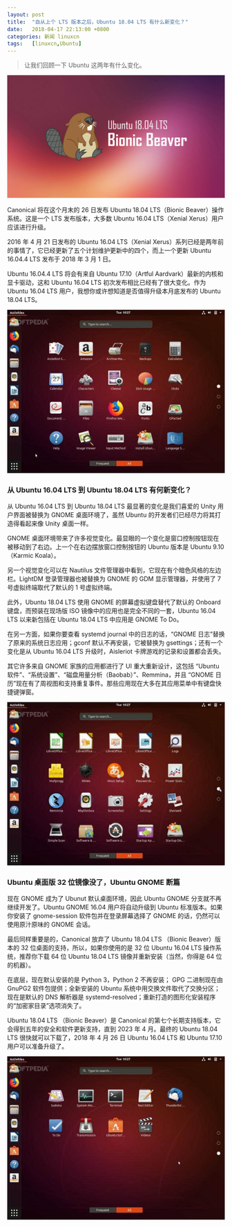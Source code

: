 ```yaml
---
layout: post
title:	"自从上个 LTS 版本之后，Ubuntu 18.04 LTS 有什么新变化？"
date:	2018-04-17 22:13:00 +0800 
categories:	新闻 linuxcn 
tags:	[linuxcn,Ubuntu]
---
```




> 
> 让我们回顾一下 Ubuntu 这两年有什么变化。
> 
> 
> 


![](/Asserts/Images/album/201804/17/221345uv1pcuz51ivg355g.jpg)


Canonical 将在这个月末的 26 日发布 Ubuntu 18.04 LTS（Bionic Beaver）操作系统。这是一个 LTS 发布版本，大多数 Ubuntu 16.04 LTS（Xenial Xerus）用户应该进行升级。


2016 年 4 月 21 日发布的 Ubuntu 16.04 LTS（Xenial Xerus）系列已经是两年前的事情了，它已经更新了五个计划维护更新中的四个，而上一个更新 Ubuntu 16.04.4 LTS 发布于 2018 年 3 月 1 日。


Ubuntu 16.04.4 LTS 将会有来自 Ubuntu 17.10（Artful Aardvark）最新的内核和显卡驱动，这和 Ubuntu 16.04 LTS 初次发布相比已经有了很大变化。作为 Ubuntu 16.04 LTS 用户，我想你或许想知道是否值得升级本月底发布的 Ubuntu 18.04 LTS。


![Ubuntu 18.04 LTS apps](/Asserts/Images/album/201804/17/221349nirzqo6iqmze070r.jpg "Ubuntu 18.04 LTS apps")


### 从 Ubuntu 16.04 LTS 到 Ubuntu 18.04 LTS 有何新变化？


从 Ubuntu 16.04 LTS 到 Ubuntu 18.04 LTS 最显著的变化是我们喜爱的 Unity 用户界面被替换为 GNOME 桌面环境了，虽然 Ubuntu 的开发者们已经尽力将其打造得看起来像 Unity 桌面一样。


GNOME 桌面环境带来了许多视觉变化。最显眼的一个变化是窗口控制按钮现在被移动到了右边。上一个在右边摆放窗口控制按钮的 Ubuntu 版本是 Ubuntu 9.10 （Karmic Koala）。


另一个视觉变化可以在 Nautilus 文件管理器中看到，它现在有个暗色风格的左边栏。LightDM 登录管理器也被替换为 GNOME 的 GDM 显示管理器，并使用了 7 号虚拟终端取代了默认的 1 号虚拟终端。


此外，Ubuntu 18.04 LTS 使用 GNOME 的屏幕虚拟键盘替代了默认的 Onboard 键盘，而预装在现场版 ISO 镜像中的应用也是完全不同的一套，Ubuntu 16.04 LTS 以来新包括在 Ubuntu 18.04 LTS 中应用是 GNOME To Do。


在另一方面，如果你要查看 systemd journal 中的日志的话，“GNOME 日志”替换了原来的系统日志应用；gconf 默认不再安装，它被替换为 gsettings；还有一个变化是从 Ubuntu 16.04 LTS 升级时，Aisleriot 卡牌游戏的记录和设置都会丢失。


其它许多来自 GNOME 家族的应用都进行了 UI 重大重新设计，这包括 “Ubuntu 软件”、“系统设置”、“磁盘用量分析（Baobab）”、Remmina，并且 “GNOME 日历”现在有了周视图和支持重复事件。那些应用现在大多在其应用菜单中有键盘快捷键弹窗。


![Ubuntu 18.04 LTS apps](/Asserts/Images/album/201804/17/221350ttty0rey4aae02uq.jpg "Ubuntu 18.04 LTS apps")


### Ubuntu 桌面版 32 位镜像没了，Ubuntu GNOME 断篇


现在 GNOME 成为了 Ubunut 默认桌面环境，因此 Ubuntu GNOME 分支就不再继续开发了。Ubuntu GNOME 16.04 用户将自动升级到 Ubuntu 标准版本。如果你安装了 gnome-session 软件包并在登录屏幕选择了 GNOME 的话，仍然可以使用原汁原味的 GNOME 会话。


最后同样重要是的，Canonical 放弃了 Ubuntu 18.04 LTS （Bionic Beaver）版本的 32 位桌面的支持，所以，如果你使用的是 32 位 Ubuntu 16.04 LTS 操作系统，推荐你下载 64 位 Ubuntu 18.04 LTS 镜像并重新安装（当然，你得是 64 位的机器）。


在底层，现在默认安装的是 Python 3，Python 2 不再安装； GPG 二进制现在由 GnuPG2 软件包提供；全新安装的 Ubuntu 系统中用交换文件取代了交换分区；现在是默认的 DNS 解析器是 systemd-resolved；重新打造的图形化安装程序的“加密家目录”选项消失了。


Ubuntu 18.04 LTS （Bionic Beaver）是 Canonical 的第七个长期支持版本，它会得到五年的安全和软件更新支持，直到 2023 年 4 月。最终的 Ubuntu 18.04 LTS 很快就可以下载了，2018 年 4 月 26 日 Ubuntu 16.04 LTS 和 Ubuntu 17.10 用户可以准备升级了。 


[![Ubuntu 18.04 LTS apps](/Asserts/Images/album/201804/17/221350xxp5enaxvlxbo6lo.jpg "Ubuntu 18.04 LTS apps")](https://news-cdn.softpedia.com/images/news2/what-s-new-in-ubuntu-18-04-lts-bionic-beaver-since-ubuntu-16-04-lts-520726-5.jpg "Click to view large image")
